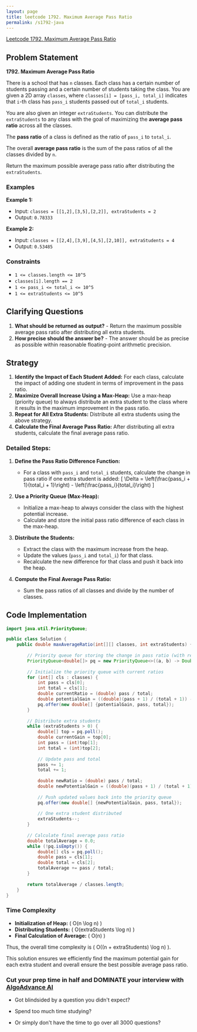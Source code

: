 ```yaml
---
layout: page
title: leetcode 1792. Maximum Average Pass Ratio
permalink: /s1792-java
---
```

[Leetcode 1792. Maximum Average Pass Ratio](https://algoadvance.github.io/algoadvance/l1792)
## Problem Statement

**1792. Maximum Average Pass Ratio**

There is a school that has `n` classes. Each class has a certain number of students passing and a certain number of students taking the class. You are given a 2D array `classes`, where `classes[i] = [pass_i, total_i]` indicates that `i`-th class has `pass_i` students passed out of `total_i` students. 

You are also given an integer `extraStudents`. You can distribute the `extraStudents` to any class with the goal of maximizing the **average pass ratio** across all the classes.

The **pass ratio** of a class is defined as the ratio of `pass_i` to `total_i`.

The overall **average pass ratio** is the sum of the pass ratios of all the classes divided by `n`.

Return the maximum possible average pass ratio after distributing the `extraStudents`.

### Examples

**Example 1:**

- Input: `classes = [[1,2],[3,5],[2,2]], extraStudents = 2`
- Output: `0.78333`

**Example 2:**

- Input: `classes = [[2,4],[3,9],[4,5],[2,10]], extraStudents = 4`
- Output: `0.53485`

### Constraints

- `1 <= classes.length <= 10^5`
- `classes[i].length == 2`
- `1 <= pass_i <= total_i <= 10^5`
- `1 <= extraStudents <= 10^5`


## Clarifying Questions

1. **What should be returned as output?** - Return the maximum possible average pass ratio after distributing all extra students.
2. **How precise should the answer be?** - The answer should be as precise as possible within reasonable floating-point arithmetic precision.

## Strategy

1. **Identify the Impact of Each Student Added:** For each class, calculate the impact of adding one student in terms of improvement in the pass ratio.
2. **Maximize Overall Increase Using a Max-Heap:** Use a max-heap (priority queue) to always distribute an extra student to the class where it results in the maximum improvement in the pass ratio.
3. **Repeat for All Extra Students:** Distribute all extra students using the above strategy.
4. **Calculate the Final Average Pass Ratio:** After distributing all extra students, calculate the final average pass ratio.

### Detailed Steps:

1. **Define the Pass Ratio Difference Function:** 
    - For a class with `pass_i` and `total_i` students, calculate the change in pass ratio if one extra student is added:
    \[
    \Delta = \left(\frac{pass_i + 1}{total_i + 1}\right) - \left(\frac{pass_i}{total_i}\right)
    \]

2. **Use a Priority Queue (Max-Heap):**
    - Initialize a max-heap to always consider the class with the highest potential increase.
    - Calculate and store the initial pass ratio difference of each class in the max-heap.

3. **Distribute the Students:**
    - Extract the class with the maximum increase from the heap.
    - Update the values (`pass_i` and `total_i`) for that class.
    - Recalculate the new difference for that class and push it back into the heap.

4. **Compute the Final Average Pass Ratio:** 
    - Sum the pass ratios of all classes and divide by the number of classes.

## Code Implementation

```java
import java.util.PriorityQueue;

public class Solution {
    public double maxAverageRatio(int[][] classes, int extraStudents) {
        
        // Priority queue for storing the change in pass ratio (with reverse order for max-heap)
        PriorityQueue<double[]> pq = new PriorityQueue<>((a, b) -> Double.compare(b[0], a[0]));
        
        // Initialize the priority queue with current ratios
        for (int[] cls : classes) {
            int pass = cls[0];
            int total = cls[1];
            double currentRatio = (double) pass / total;
            double potentialGain = ((double)(pass + 1) / (total + 1)) - currentRatio;
            pq.offer(new double[] {potentialGain, pass, total});
        }
        
        // Distribute extra students
        while (extraStudents > 0) {
            double[] top = pq.poll();
            double currentGain = top[0];
            int pass = (int)top[1];
            int total = (int)top[2];
            
            // Update pass and total
            pass += 1;
            total += 1;
            
            double newRatio = (double) pass / total;
            double newPotentialGain = ((double)(pass + 1) / (total + 1)) - newRatio;
            
            // Push updated values back into the priority queue
            pq.offer(new double[] {newPotentialGain, pass, total});
            
            // One extra student distributed
            extraStudents--;
        }
        
        // Calculate final average pass ratio
        double totalAverage = 0.0;
        while (!pq.isEmpty()) {
            double[] cls = pq.poll();
            double pass = cls[1];
            double total = cls[2];
            totalAverage += pass / total;
        }
        
        return totalAverage / classes.length;
    }
}
```

### Time Complexity

- **Initialization of Heap:** \( O(n \log n) \)
- **Distributing Students:** \( O(extraStudents \log n) \)
- **Final Calculation of Average:** \( O(n) \)

Thus, the overall time complexity is \( O((n + extraStudents) \log n) \).

This solution ensures we efficiently find the maximum potential gain for each extra student and overall ensure the best possible average pass ratio.


### Cut your prep time in half and DOMINATE your interview with [AlgoAdvance AI](https://algoAdvance.com)

- Got blindsided by a question you didn't expect?

- Spend too much time studying?

- Or simply don't have the time to go over all 3000 questions?

